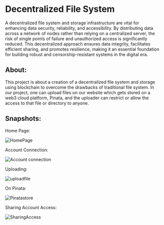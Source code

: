 # Decentralized File System

A decentralized file system and storage infrastructure are vital for enhancing data security, reliability, and accessibility. By distributing data across a network of nodes rather than relying on a centralized server, the risk of single points of failure and unauthorized access is significantly reduced. This decentralized approach ensures data integrity, facilitates efficient sharing, and promotes resilience, making it an essential foundation for building robust and censorship-resistant systems in the digital era.

##  About:

This project is about a creation of a decentralized file system and storage using blockchain to overcome the drawbacks of traditional file system. In our project, one can upload files on our website which gets stored on a web3 cloud platform, Pinata, and the uploader can restrict or allow the access to that file or directory to anyone.

## Snapshots:

Home Page:

![HomePage](https://github.com/atharvk47/DecentDrive/assets/122916032/7d3155cb-27c8-4ff9-822d-46643c3c1dc0)

Account Connection:

![Account connection](https://github.com/atharvk47/DecentDrive/assets/122916032/07dfc6fe-9fc0-4b6c-92db-4b2654ca8061)

Uploading:

![uploadfile](https://github.com/atharvk47/DecentDrive/assets/122916032/e17e23cb-2b6e-45f8-b38f-bb0764788a3a)

On Pinata:

![Pinatastore](https://github.com/atharvk47/DecentDrive/assets/122916032/83afef79-6c0e-4cb0-a94b-8394c77e6d35)

Sharing Account Access:

![SharingAccess](https://github.com/atharvk47/DecentDrive/assets/122916032/fc210994-b348-468a-8523-6b88306eb0e1)

